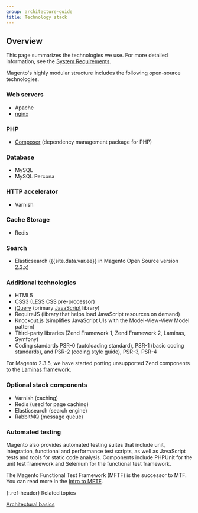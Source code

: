 ```yaml
---
group: architecture-guide
title: Technology stack
---
```


## Overview

This page summarizes the technologies we use. For more detailed information, see the [System Requirements]({{page.baseurl}}/install-gde/system-requirements-tech.html).

Magento's highly modular structure includes the following open-source technologies.

### Web servers

*  Apache
*  [nginx](https://glossary.magento.com/nginx)

### PHP

*  [Composer](https://glossary.magento.com/composer) (dependency management package for PHP)

### Database

*  MySQL
*  MySQL Percona

### HTTP accelerator

*  Varnish

### Cache Storage

*  Redis

### Search

*  Elasticsearch ({{site.data.var.ee}} in Magento Open Source version 2.3.x)

### Additional technologies

*  HTML5
*  CSS3 (LESS [CSS](https://glossary.magento.com/css) pre-processor)
*  [jQuery](https://glossary.magento.com/jquery) (primary [JavaScript](https://glossary.magento.com/javascript) library)
*  RequireJS (library that helps load JavaScript resources on demand)
*  Knockout.js (simplifies JavaScript UIs with the Model-View-View Model pattern)
*  Third-party libraries (Zend Framework 1, Zend Framework 2, Laminas, Symfony)
*  Coding standards PSR-0 (autoloading standard), PSR-1 (basic coding standards), and PSR-2 (coding style guide), PSR-3, PSR-4

For Magento 2.3.5, we have started porting unsupported Zend components to the [Laminas framework](https://www.zend.com/blog/evolution-zend-framework-laminas-project).

### Optional stack components

*  Varnish (caching)
*  Redis (used for page caching)
*  Elasticsearch (search engine)
*  RabbitMQ (message queue)

### Automated testing

Magento also provides automated testing suites that include unit, integration, functional and performance test scripts, as well as JavaScript tests and tools for static code analysis. Components include PHPUnit for the unit test framework and Selenium for the functional test framework.

The Magento Functional Test Framework (MFTF) is the successor to MTF. You can read more in the [Intro to MFTF](https://devdocs.magento.com/mftf/docs/introduction.html).

{:.ref-header}
Related topics

[Architectural basics]({{page.baseurl}}/architecture/archi_perspectives/ABasics_intro.html)
